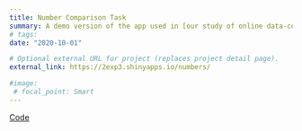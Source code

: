```yaml
---
title: Number Comparison Task
summary: A demo version of the app used in [our study of online data-collection](publication/numdist2020/).
# tags:
date: "2020-10-01"

# Optional external URL for project (replaces project detail page).
external_link: https://2exp3.shinyapps.io/numbers/

#image:
 # focal_point: Smart
---
```

[Code](https://github.com/2exp3/numbers)